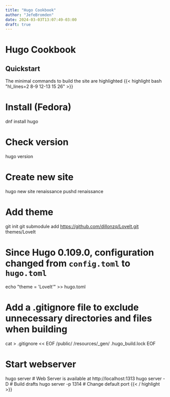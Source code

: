 ```yaml
---
title: "Hugo Cookbook"
author: "JefeBromden"
date: 2024-03-03T13:07:49-03:00
draft: true
---
```


# Hugo Cookbook
## Quickstart
The minimal commands to build the site are highlighted
{{< highlight bash "hl_lines=2 8-9 12-13 15 26" >}}
# Install (Fedora)
dnf install hugo

# Check version
hugo version

# Create new site
hugo new site renaissance
pushd renaissance

# Add theme
git init
git submodule add https://github.com/dillonzq/LoveIt.git themes/LoveIt
# Since Hugo 0.109.0, configuration changed from `config.toml` to `hugo.toml`
echo "theme = 'LoveIt'" >> hugo.toml

# Add a .gitignore file to exclude unnecessary directories and files when building 
cat > .gitignore << EOF
/public/
/resources/_gen/
.hugo_build.lock
EOF

# Start webserver
hugo server         # Web Server is available at http://localhost:1313
hugo server -D      # Build drafts
hugo server -p 1314 # Change default port
{{< / highlight >}}
